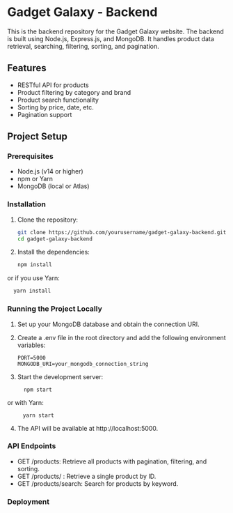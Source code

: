


# Gadget Galaxy - Backend

This is the backend repository for the Gadget Galaxy website. The backend is built using Node.js, Express.js, and MongoDB. It handles product data retrieval, searching, filtering, sorting, and pagination.

## Features

- RESTful API for products
- Product filtering by category and brand
- Product search functionality
- Sorting by price, date, etc.
- Pagination support

## Project Setup

### Prerequisites

- Node.js (v14 or higher)
- npm or Yarn
- MongoDB (local or Atlas)

### Installation

1. Clone the repository:

   ```bash
   git clone https://github.com/yourusername/gadget-galaxy-backend.git
   cd gadget-galaxy-backend
   
2. Install the dependencies:

   ```bash
   npm install
   
or if you use Yarn:
  ```bash
    yarn install
```
### Running the Project Locally

1. Set up your MongoDB database and obtain the connection URI.
2. Create a .env file in the root directory and add the following environment variables:
   
   ```
   PORT=5000
   MONGODB_URI=your_mongodb_connection_string

3. Start the development server:

         npm start

or with Yarn:
                  
         yarn start

4. The API will be available at http://localhost:5000.

### API Endpoints

- GET /products: Retrieve all products with pagination, filtering, and sorting.
- GET /products/
: Retrieve a single product by ID.
- GET /products/search: Search for products by keyword.

### Deployment
